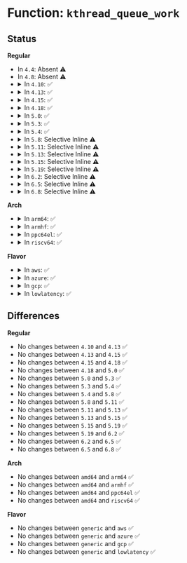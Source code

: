 # Function: <code>kthread_queue_work</code>

## Status
<b>Regular</b>
<ul>
<li>
In <code>4.4</code>: Absent ⚠️
</li>
<li>
In <code>4.8</code>: Absent ⚠️
</li>
<li>
<details>
<summary>In <code>4.10</code>: ✅</summary>

```c
bool kthread_queue_work(struct kthread_worker *worker, struct kthread_work *work);
```

**Collision:** Unique Global

**Inline:** No

**Transformation:** False

**Instances:**

```
In kernel/kthread.c (ffffffff810a8f80)
Location: kernel/kthread.c:788
Inline: False
Direct callers:
  - kernel/kthread.c:kthread_flush_worker
  - kernel/sched/cpufreq_schedutil.c:sugov_irq_work
  - drivers/block/loop.c:loop_queue_rq
  - drivers/spi/spi.c:__spi_queued_transfer
  - drivers/spi/spi.c:spi_start_queue
  - drivers/spi/spi.c:spi_finalize_current_message
  - drivers/spi/spi.c:__spi_pump_messages
  - drivers/md/dm-rq.c:dm_old_request_fn
```
**Symbols:**

```
ffffffff810a8f80-ffffffff810a8fe9: kthread_queue_work (STB_GLOBAL)
```
</details>
</li>
<li>
<details>
<summary>In <code>4.13</code>: ✅</summary>

```c
bool kthread_queue_work(struct kthread_worker *worker, struct kthread_work *work);
```

**Collision:** Unique Global

**Inline:** No

**Transformation:** False

**Instances:**

```
In kernel/kthread.c (ffffffff810a5d10)
Location: kernel/kthread.c:794
Inline: False
Direct callers:
  - kernel/kthread.c:kthread_flush_worker
  - kernel/sched/cpufreq_schedutil.c:sugov_irq_work
  - drivers/block/loop.c:loop_queue_rq
  - drivers/spi/spi.c:__spi_queued_transfer
  - drivers/spi/spi.c:spi_start_queue
  - drivers/spi/spi.c:spi_finalize_current_message
  - drivers/spi/spi.c:__spi_pump_messages
  - drivers/md/dm-rq.c:dm_old_request_fn
```
**Symbols:**

```
ffffffff810a5d10-ffffffff810a5d82: kthread_queue_work (STB_GLOBAL)
```
</details>
</li>
<li>
<details>
<summary>In <code>4.15</code>: ✅</summary>

```c
bool kthread_queue_work(struct kthread_worker *worker, struct kthread_work *work);
```

**Collision:** Unique Global

**Inline:** No

**Transformation:** False

**Instances:**

```
In kernel/kthread.c (ffffffff810ac2e0)
Location: kernel/kthread.c:801
Inline: False
Direct callers:
  - kernel/kthread.c:kthread_flush_worker
  - kernel/sched/cpufreq_schedutil.c:sugov_irq_work
  - drivers/block/loop.c:loop_queue_rq
  - drivers/spi/spi.c:__spi_queued_transfer
  - drivers/spi/spi.c:spi_start_queue
  - drivers/spi/spi.c:spi_finalize_current_message
  - drivers/spi/spi.c:__spi_pump_messages
  - drivers/md/dm-rq.c:dm_old_request_fn
```
**Symbols:**

```
ffffffff810ac2e0-ffffffff810ac352: kthread_queue_work (STB_GLOBAL)
```
</details>
</li>
<li>
<details>
<summary>In <code>4.18</code>: ✅</summary>

```c
bool kthread_queue_work(struct kthread_worker *worker, struct kthread_work *work);
```

**Collision:** Unique Global

**Inline:** No

**Transformation:** False

**Instances:**

```
In kernel/kthread.c (ffffffff810b2c30)
Location: kernel/kthread.c:819
Inline: False
Direct callers:
  - kernel/kthread.c:kthread_flush_worker
  - kernel/sched/cpufreq_schedutil.c:sugov_irq_work
  - drivers/block/loop.c:loop_queue_rq
  - drivers/spi/spi.c:__spi_queued_transfer
  - drivers/spi/spi.c:spi_start_queue
  - drivers/spi/spi.c:spi_finalize_current_message
  - drivers/spi/spi.c:__spi_pump_messages
  - drivers/watchdog/watchdog_dev.c:watchdog_timer_expired
  - drivers/md/dm-rq.c:dm_old_request_fn
```
**Symbols:**

```
ffffffff810b2c30-ffffffff810b2c99: kthread_queue_work (STB_GLOBAL)
```
</details>
</li>
<li>
<details>
<summary>In <code>5.0</code>: ✅</summary>

```c
bool kthread_queue_work(struct kthread_worker *worker, struct kthread_work *work);
```

**Collision:** Unique Global

**Inline:** No

**Transformation:** False

**Instances:**

```
In kernel/kthread.c (ffffffff810bbeb0)
Location: kernel/kthread.c:821
Inline: False
Direct callers:
  - kernel/kthread.c:kthread_flush_worker
  - kernel/sched/cpufreq_schedutil.c:sugov_irq_work
  - drivers/block/loop.c:loop_queue_rq
  - drivers/spi/spi.c:__spi_queued_transfer
  - drivers/spi/spi.c:spi_start_queue
  - drivers/spi/spi.c:spi_finalize_current_message
  - drivers/spi/spi.c:__spi_pump_messages
  - drivers/watchdog/watchdog_dev.c:watchdog_timer_expired
```
**Symbols:**

```
ffffffff810bbeb0-ffffffff810bbf19: kthread_queue_work (STB_GLOBAL)
```
</details>
</li>
<li>
<details>
<summary>In <code>5.3</code>: ✅</summary>

```c
bool kthread_queue_work(struct kthread_worker *worker, struct kthread_work *work);
```

**Collision:** Unique Global

**Inline:** No

**Transformation:** False

**Instances:**

```
In kernel/kthread.c (ffffffff810c2000)
Location: kernel/kthread.c:830
Inline: False
Direct callers:
  - kernel/kthread.c:kthread_flush_worker
  - kernel/sched/cpufreq_schedutil.c:sugov_irq_work
  - drivers/block/loop.c:loop_queue_rq
  - drivers/spi/spi.c:__spi_queued_transfer
  - drivers/spi/spi.c:spi_start_queue
  - drivers/spi/spi.c:spi_finalize_current_message
  - drivers/spi/spi.c:__spi_pump_messages
  - drivers/watchdog/watchdog_dev.c:watchdog_timer_expired
```
**Symbols:**

```
ffffffff810c2000-ffffffff810c2069: kthread_queue_work (STB_GLOBAL)
```
</details>
</li>
<li>
<details>
<summary>In <code>5.4</code>: ✅</summary>

```c
bool kthread_queue_work(struct kthread_worker *worker, struct kthread_work *work);
```

**Collision:** Unique Global

**Inline:** No

**Transformation:** False

**Instances:**

```
In kernel/kthread.c (ffffffff810c8560)
Location: kernel/kthread.c:830
Inline: False
Direct callers:
  - kernel/kthread.c:kthread_flush_worker
  - kernel/sched/cpufreq_schedutil.c:sugov_irq_work
  - drivers/block/loop.c:loop_queue_rq
  - drivers/spi/spi.c:__spi_queued_transfer
  - drivers/spi/spi.c:spi_start_queue
  - drivers/spi/spi.c:spi_finalize_current_message
  - drivers/spi/spi.c:__spi_pump_messages
  - drivers/watchdog/watchdog_dev.c:watchdog_timer_expired
```
**Symbols:**

```
ffffffff810c8560-ffffffff810c85c9: kthread_queue_work (STB_GLOBAL)
```
</details>
</li>
<li>
<details>
<summary>In <code>5.8</code>: Selective Inline ⚠️</summary>

```c
bool kthread_queue_work(struct kthread_worker *worker, struct kthread_work *work);
```

**Collision:** Unique Global

**Inline:** Selective

**Transformation:** False

**Instances:**

```
In kernel/kthread.c (ffffffff810d0632)
Location: kernel/kthread.c:866
Inline: True
Inline callers:
  - kernel/kthread.c:kthread_flush_worker
Direct callers:
  - kernel/sched/cpufreq_schedutil.c:sugov_irq_work
  - drivers/block/loop.c:loop_queue_rq
  - drivers/spi/spi.c:spi_register_controller
  - drivers/spi/spi.c:spi_queued_transfer
  - drivers/spi/spi.c:spi_finalize_current_message
  - drivers/spi/spi.c:__spi_pump_messages
  - drivers/watchdog/watchdog_dev.c:watchdog_timer_expired
```
**Symbols:**

```
ffffffff810d02f0-ffffffff810d0357: kthread_queue_work (STB_GLOBAL)
```
</details>
</li>
<li>
<details>
<summary>In <code>5.11</code>: Selective Inline ⚠️</summary>

```c
bool kthread_queue_work(struct kthread_worker *worker, struct kthread_work *work);
```

**Collision:** Unique Global

**Inline:** Selective

**Transformation:** False

**Instances:**

```
In kernel/kthread.c (ffffffff810cb052)
Location: kernel/kthread.c:919
Inline: True
Inline callers:
  - kernel/kthread.c:kthread_flush_worker
Direct callers:
  - kernel/sched/cpufreq_schedutil.c:sugov_irq_work
  - drivers/block/loop.c:loop_queue_rq
  - drivers/spi/spi.c:spi_controller_initialize_queue
  - drivers/spi/spi.c:spi_queued_transfer
  - drivers/spi/spi.c:spi_finalize_current_message
  - drivers/spi/spi.c:__spi_pump_messages
  - drivers/watchdog/watchdog_dev.c:watchdog_timer_expired
```
**Symbols:**

```
ffffffff810cad10-ffffffff810cad77: kthread_queue_work (STB_GLOBAL)
```
</details>
</li>
<li>
<details>
<summary>In <code>5.13</code>: Selective Inline ⚠️</summary>

```c
bool kthread_queue_work(struct kthread_worker *worker, struct kthread_work *work);
```

**Collision:** Unique Global

**Inline:** Selective

**Transformation:** False

**Instances:**

```
In kernel/kthread.c (ffffffff810cc9c2)
Location: kernel/kthread.c:946
Inline: True
Inline callers:
  - kernel/kthread.c:kthread_flush_worker
Direct callers:
  - kernel/sched/cpufreq_schedutil.c:sugov_irq_work
  - drivers/block/loop.c:loop_queue_rq
  - drivers/spi/spi.c:spi_register_controller
  - drivers/spi/spi.c:spi_queued_transfer
  - drivers/spi/spi.c:spi_finalize_current_message
  - drivers/spi/spi.c:__spi_pump_messages
  - drivers/watchdog/watchdog_dev.c:watchdog_timer_expired
```
**Symbols:**

```
ffffffff810cc620-ffffffff810cc687: kthread_queue_work (STB_GLOBAL)
```
</details>
</li>
<li>
<details>
<summary>In <code>5.15</code>: Selective Inline ⚠️</summary>

```c
bool kthread_queue_work(struct kthread_worker *worker, struct kthread_work *work);
```

**Collision:** Unique Global

**Inline:** Selective

**Transformation:** False

**Instances:**

```
In kernel/kthread.c (ffffffff810e0042)
Location: kernel/kthread.c:946
Inline: True
Inline callers:
  - kernel/kthread.c:kthread_flush_worker
Direct callers:
  - kernel/sched/cpufreq_schedutil.c:sugov_irq_work
  - drivers/spi/spi.c:spi_register_controller
  - drivers/spi/spi.c:spi_finalize_current_message
  - drivers/spi/spi.c:__spi_pump_messages
  - drivers/watchdog/watchdog_dev.c:watchdog_timer_expired
```
**Symbols:**

```
ffffffff810dfb20-ffffffff810dfb87: kthread_queue_work (STB_GLOBAL)
```
</details>
</li>
<li>
<details>
<summary>In <code>5.19</code>: Selective Inline ⚠️</summary>

```c
bool kthread_queue_work(struct kthread_worker *worker, struct kthread_work *work);
```

**Collision:** Unique Global

**Inline:** Selective

**Transformation:** False

**Instances:**

```
In kernel/kthread.c (ffffffff810fadc1)
Location: kernel/kthread.c:1006
Inline: True
Inline callers:
  - kernel/kthread.c:kthread_flush_worker
Direct callers:
  - kernel/sched/build_utility.c:sugov_irq_work
  - drivers/spi/spi.c:spi_register_controller
  - drivers/spi/spi.c:spi_finalize_current_message
  - drivers/spi/spi.c:__spi_pump_messages
  - drivers/spi/spi.c:__spi_pump_messages
  - drivers/watchdog/watchdog_dev.c:watchdog_timer_expired
```
**Symbols:**

```
ffffffff810fa3a0-ffffffff810fa414: kthread_queue_work (STB_GLOBAL)
```
</details>
</li>
<li>
<details>
<summary>In <code>6.2</code>: Selective Inline ⚠️</summary>

```c
bool kthread_queue_work(struct kthread_worker *worker, struct kthread_work *work);
```

**Collision:** Unique Global

**Inline:** Selective

**Transformation:** False

**Instances:**

```
In kernel/kthread.c (ffffffff8111dc21)
Location: kernel/kthread.c:1007
Inline: True
Inline callers:
  - kernel/kthread.c:kthread_flush_worker
Direct callers:
  - kernel/sched/build_utility.c:sugov_irq_work
  - drivers/spi/spi.c:spi_controller_initialize_queue
  - drivers/spi/spi.c:spi_queued_transfer
  - drivers/spi/spi.c:__spi_pump_messages
  - drivers/spi/spi.c:__spi_pump_messages
  - drivers/watchdog/watchdog_dev.c:watchdog_timer_expired
```
**Symbols:**

```
ffffffff8111d160-ffffffff8111d1d4: kthread_queue_work (STB_GLOBAL)
```
</details>
</li>
<li>
<details>
<summary>In <code>6.5</code>: Selective Inline ⚠️</summary>

```c
bool kthread_queue_work(struct kthread_worker *worker, struct kthread_work *work);
```

**Collision:** Unique Global

**Inline:** Selective

**Transformation:** False

**Instances:**

```
In kernel/kthread.c (ffffffff8112ae11)
Location: kernel/kthread.c:1008
Inline: True
Inline callers:
  - kernel/kthread.c:kthread_flush_worker
Direct callers:
  - kernel/sched/build_utility.c:sugov_irq_work
  - drivers/spi/spi.c:spi_controller_initialize_queue
  - drivers/spi/spi.c:spi_queued_transfer
  - drivers/spi/spi.c:__spi_pump_messages
  - drivers/spi/spi.c:__spi_pump_messages
  - drivers/watchdog/watchdog_dev.c:watchdog_timer_expired
```
**Symbols:**

```
ffffffff8112a280-ffffffff8112a2f4: kthread_queue_work (STB_GLOBAL)
```
</details>
</li>
<li>
<details>
<summary>In <code>6.8</code>: Selective Inline ⚠️</summary>

```c
bool kthread_queue_work(struct kthread_worker *worker, struct kthread_work *work);
```

**Collision:** Unique Global

**Inline:** Selective

**Transformation:** False

**Instances:**

```
In kernel/kthread.c (ffffffff81135531)
Location: kernel/kthread.c:1025
Inline: True
Inline callers:
  - kernel/kthread.c:kthread_flush_worker
Direct callers:
  - kernel/workqueue.c:destroy_workqueue
  - kernel/workqueue.c:destroy_workqueue
  - kernel/workqueue.c:wq_update_pod
  - kernel/workqueue.c:rescuer_thread
  - kernel/workqueue.c:pwq_dec_nr_in_flight
  - kernel/sched/build_utility.c:sugov_irq_work
  - drivers/gpu/drm/drm_vblank_work.c:drm_vblank_work_schedule
  - drivers/gpu/drm/drm_vblank_work.c:drm_handle_vblank_works
  - drivers/spi/spi.c:spi_controller_resume
  - drivers/spi/spi.c:spi_controller_initialize_queue
  - drivers/spi/spi.c:spi_queued_transfer
  - drivers/spi/spi.c:__spi_pump_messages
  - drivers/spi/spi.c:__spi_pump_messages
  - drivers/watchdog/watchdog_dev.c:watchdog_timer_expired
```
**Symbols:**

```
ffffffff81134910-ffffffff81134984: kthread_queue_work (STB_GLOBAL)
```
</details>
</li>
</ul>
<b>Arch</b>
<ul>
<li>
<details>
<summary>In <code>arm64</code>: ✅</summary>

```c
bool kthread_queue_work(struct kthread_worker *worker, struct kthread_work *work);
```

**Collision:** Unique Global

**Inline:** No

**Transformation:** False

**Instances:**

```
In kernel/kthread.c (ffff800010127f28)
Location: kernel/kthread.c:830
Inline: False
Direct callers:
  - kernel/kthread.c:kthread_flush_worker
  - kernel/sched/cpufreq_schedutil.c:sugov_irq_work
  - drivers/block/loop.c:loop_queue_rq
  - drivers/spi/spi.c:spi_start_queue
  - drivers/spi/spi.c:spi_finalize_current_message
  - drivers/spi/spi.c:__spi_pump_messages
  - drivers/watchdog/watchdog_dev.c:watchdog_timer_expired
```
**Symbols:**

```
ffff800010127f28-ffff80001012800c: kthread_queue_work (STB_GLOBAL)
```
</details>
</li>
<li>
<details>
<summary>In <code>armhf</code>: ✅</summary>

```c
bool kthread_queue_work(struct kthread_worker *worker, struct kthread_work *work);
```

**Collision:** Unique Global

**Inline:** No

**Transformation:** False

**Instances:**

```
In kernel/kthread.c (c037a1a4)
Location: kernel/kthread.c:830
Inline: False
Direct callers:
  - kernel/kthread.c:kthread_flush_worker
  - kernel/sched/cpufreq_schedutil.c:sugov_irq_work
  - drivers/block/loop.c:loop_queue_rq
  - drivers/spi/spi.c:__spi_queued_transfer
  - drivers/spi/spi.c:spi_start_queue
  - drivers/spi/spi.c:spi_finalize_current_message
  - drivers/spi/spi.c:__spi_pump_messages
  - drivers/watchdog/watchdog_dev.c:watchdog_timer_expired
```
**Symbols:**

```
c037a1a4-c037a218: kthread_queue_work (STB_GLOBAL)
```
</details>
</li>
<li>
<details>
<summary>In <code>ppc64el</code>: ✅</summary>

```c
bool kthread_queue_work(struct kthread_worker *worker, struct kthread_work *work);
```

**Collision:** Unique Global

**Inline:** No

**Transformation:** False

**Instances:**

```
In kernel/kthread.c (c000000000171d90)
Location: kernel/kthread.c:830
Inline: False
Direct callers:
  - kernel/kthread.c:kthread_flush_worker
  - kernel/sched/cpufreq_schedutil.c:sugov_irq_work
  - drivers/block/loop.c:loop_queue_rq
  - drivers/spi/spi.c:__spi_queued_transfer
  - drivers/spi/spi.c:spi_start_queue
  - drivers/spi/spi.c:spi_finalize_current_message
  - drivers/spi/spi.c:__spi_pump_messages
  - drivers/watchdog/watchdog_dev.c:watchdog_timer_expired
```
**Symbols:**

```
c000000000171d90-c000000000171e88: kthread_queue_work (STB_GLOBAL)
```
</details>
</li>
<li>
<details>
<summary>In <code>riscv64</code>: ✅</summary>

```c
bool kthread_queue_work(struct kthread_worker *worker, struct kthread_work *work);
```

**Collision:** Unique Global

**Inline:** No

**Transformation:** False

**Instances:**

```
In kernel/kthread.c (ffffffe0000deed4)
Location: kernel/kthread.c:830
Inline: False
Direct callers:
  - kernel/kthread.c:kthread_flush_worker
  - drivers/block/loop.c:loop_queue_rq
  - drivers/spi/spi.c:__spi_queued_transfer
  - drivers/spi/spi.c:spi_start_queue
  - drivers/spi/spi.c:spi_finalize_current_message
  - drivers/spi/spi.c:__spi_pump_messages
  - drivers/watchdog/watchdog_dev.c:watchdog_timer_expired
```
**Symbols:**

```
ffffffe0000deed4-ffffffe0000def44: kthread_queue_work (STB_GLOBAL)
```
</details>
</li>
</ul>
<b>Flavor</b>
<ul>
<li>
<details>
<summary>In <code>aws</code>: ✅</summary>

```c
bool kthread_queue_work(struct kthread_worker *worker, struct kthread_work *work);
```

**Collision:** Unique Global

**Inline:** No

**Transformation:** False

**Instances:**

```
In kernel/kthread.c (ffffffff810c28e0)
Location: kernel/kthread.c:830
Inline: False
Direct callers:
  - kernel/kthread.c:kthread_flush_worker
  - kernel/sched/cpufreq_schedutil.c:sugov_irq_work
  - drivers/block/loop.c:loop_queue_rq
  - drivers/spi/spi.c:__spi_queued_transfer
  - drivers/spi/spi.c:spi_start_queue
  - drivers/spi/spi.c:spi_finalize_current_message
  - drivers/spi/spi.c:__spi_pump_messages
  - drivers/watchdog/watchdog_dev.c:watchdog_timer_expired
```
**Symbols:**

```
ffffffff810c28e0-ffffffff810c2949: kthread_queue_work (STB_GLOBAL)
```
</details>
</li>
<li>
<details>
<summary>In <code>azure</code>: ✅</summary>

```c
bool kthread_queue_work(struct kthread_worker *worker, struct kthread_work *work);
```

**Collision:** Unique Global

**Inline:** No

**Transformation:** False

**Instances:**

```
In kernel/kthread.c (ffffffff810b1130)
Location: kernel/kthread.c:830
Inline: False
Direct callers:
  - kernel/kthread.c:kthread_flush_worker
  - kernel/sched/cpufreq_schedutil.c:sugov_irq_work
  - drivers/block/loop.c:loop_queue_rq
  - drivers/spi/spi.c:__spi_queued_transfer
  - drivers/spi/spi.c:spi_start_queue
  - drivers/spi/spi.c:spi_finalize_current_message
  - drivers/spi/spi.c:__spi_pump_messages
  - drivers/watchdog/watchdog_dev.c:watchdog_timer_expired
```
**Symbols:**

```
ffffffff810b1130-ffffffff810b1199: kthread_queue_work (STB_GLOBAL)
```
</details>
</li>
<li>
<details>
<summary>In <code>gcp</code>: ✅</summary>

```c
bool kthread_queue_work(struct kthread_worker *worker, struct kthread_work *work);
```

**Collision:** Unique Global

**Inline:** No

**Transformation:** False

**Instances:**

```
In kernel/kthread.c (ffffffff810c1e30)
Location: kernel/kthread.c:830
Inline: False
Direct callers:
  - kernel/kthread.c:kthread_flush_worker
  - kernel/sched/cpufreq_schedutil.c:sugov_irq_work
  - drivers/block/loop.c:loop_queue_rq
  - drivers/spi/spi.c:__spi_queued_transfer
  - drivers/spi/spi.c:spi_start_queue
  - drivers/spi/spi.c:spi_finalize_current_message
  - drivers/spi/spi.c:__spi_pump_messages
  - drivers/watchdog/watchdog_dev.c:watchdog_timer_expired
```
**Symbols:**

```
ffffffff810c1e30-ffffffff810c1e99: kthread_queue_work (STB_GLOBAL)
```
</details>
</li>
<li>
<details>
<summary>In <code>lowlatency</code>: ✅</summary>

```c
bool kthread_queue_work(struct kthread_worker *worker, struct kthread_work *work);
```

**Collision:** Unique Global

**Inline:** No

**Transformation:** False

**Instances:**

```
In kernel/kthread.c (ffffffff810ca410)
Location: kernel/kthread.c:830
Inline: False
Direct callers:
  - kernel/kthread.c:kthread_flush_worker
  - kernel/sched/cpufreq_schedutil.c:sugov_irq_work
  - drivers/block/loop.c:loop_queue_rq
  - drivers/spi/spi.c:__spi_queued_transfer
  - drivers/spi/spi.c:spi_start_queue
  - drivers/spi/spi.c:spi_finalize_current_message
  - drivers/spi/spi.c:__spi_pump_messages
  - drivers/spi/spi.c:__spi_pump_messages
  - drivers/watchdog/watchdog_dev.c:watchdog_timer_expired
```
**Symbols:**

```
ffffffff810ca410-ffffffff810ca479: kthread_queue_work (STB_GLOBAL)
```
</details>
</li>
</ul>

## Differences
<b>Regular</b>
<ul>
<li>
No changes between <code>4.10</code> and <code>4.13</code> ✅
</li>
<li>
No changes between <code>4.13</code> and <code>4.15</code> ✅
</li>
<li>
No changes between <code>4.15</code> and <code>4.18</code> ✅
</li>
<li>
No changes between <code>4.18</code> and <code>5.0</code> ✅
</li>
<li>
No changes between <code>5.0</code> and <code>5.3</code> ✅
</li>
<li>
No changes between <code>5.3</code> and <code>5.4</code> ✅
</li>
<li>
No changes between <code>5.4</code> and <code>5.8</code> ✅
</li>
<li>
No changes between <code>5.8</code> and <code>5.11</code> ✅
</li>
<li>
No changes between <code>5.11</code> and <code>5.13</code> ✅
</li>
<li>
No changes between <code>5.13</code> and <code>5.15</code> ✅
</li>
<li>
No changes between <code>5.15</code> and <code>5.19</code> ✅
</li>
<li>
No changes between <code>5.19</code> and <code>6.2</code> ✅
</li>
<li>
No changes between <code>6.2</code> and <code>6.5</code> ✅
</li>
<li>
No changes between <code>6.5</code> and <code>6.8</code> ✅
</li>
</ul>
<b>Arch</b>
<ul>
<li>
No changes between <code>amd64</code> and <code>arm64</code> ✅
</li>
<li>
No changes between <code>amd64</code> and <code>armhf</code> ✅
</li>
<li>
No changes between <code>amd64</code> and <code>ppc64el</code> ✅
</li>
<li>
No changes between <code>amd64</code> and <code>riscv64</code> ✅
</li>
</ul>
<b>Flavor</b>
<ul>
<li>
No changes between <code>generic</code> and <code>aws</code> ✅
</li>
<li>
No changes between <code>generic</code> and <code>azure</code> ✅
</li>
<li>
No changes between <code>generic</code> and <code>gcp</code> ✅
</li>
<li>
No changes between <code>generic</code> and <code>lowlatency</code> ✅
</li>
</ul>
